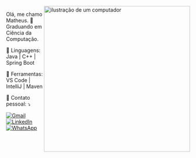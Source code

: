 <img src="https://raw.githubusercontent.com/MicaelliMedeiros/micaellimedeiros/master/image/computer-illustration.png" alt="ilustração de um computador" min-width="400px" max-width="400px" width="400px" align="right">

<p align="left"> 
 Olá, me chamo Matheus. 👋<br>
 Graduando em Ciência da Computação.<br>
</p>

<p align="left">
  🦄 Linguagens: Java | C++ | Spring Boot
</p>

<p align="left">
  💼 Ferramentas: VS Code | IntelliJ | Maven
</p>

<p align="left">
  💌 Contato pessoal: ⤵️
</p>

<p align="left">
  <a href="mailto:matheusalmeida8742@gmail.com" title="Gmail">
  <img src="https://img.shields.io/badge/-Gmail-FF0000?style=flat-square&labelColor=FF0000&logo=gmail&logoColor=white&link=LINK-DO-SEU-GMAIL" alt="Gmail"/></a>
  <a href="https://www.linkedin.com/in/matheus-almeida2001" title="LinkedIn">
  <img src="https://img.shields.io/badge/-Linkedin-0e76a8?style=flat-square&logo=Linkedin&logoColor=white&link=LINK-DO-SEU-LINKEDIN" alt="LinkedIn"/></a>
  <a href="https://wa.me/5519989058975" title="WhatsApp">
  <img src="https://img.shields.io/badge/-WhatsApp-25d366?style=flat-square&labelColor=25d366&logo=whatsapp&logoColor=white&link=API-DO-SEU-WHATSAPP" alt="WhatsApp"/></a>
</p>
